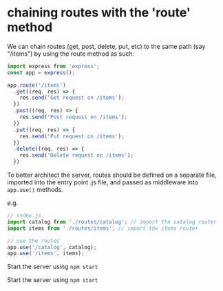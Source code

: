 # chaining routes with the 'route' method

We can chain routes (get, post, delete, put, etc) to the same path (say "/items") by using the route method as such:

```javascript
import express from 'express';
const app = express();

app.route('/items')
  .get((req, res) => {
    res.send('Get request on /items');
  })
  .post((req, res) => {
    res.send('Post request on /items');
  })
  .put((req, res) => {
    res.send('Put request on /items');
  })
  .delete((req, res) => {
    res.send('Delete request on /items');
  })
```

To better architect the server, routes should be defined on a separate file, imported into the entry point .js file, and passed as middleware into `app.use()` methods.

e.g.

```javascript
// index.js
import catalog from './routes/catalog'; // import the catalog router
import items from './routes/items'; // import the items router

// use the routes
app.use('/catalog', catalog);
app.use('/items', items);
```

Start the server using `npm start`


Start the server using `npm start`







